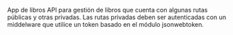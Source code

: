 App de libros
API para gestión de libros que cuenta con algunas rutas públicas y otras privadas. Las rutas privadas deben ser autenticadas con un middelware que utilice un token basado en el módulo jsonwebtoken. 